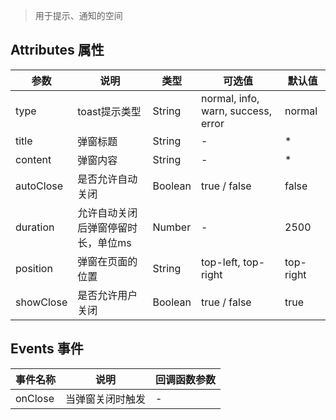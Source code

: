 > 用于提示、通知的空间

## Attributes 属性

参数 | 说明 | 类型 | 可选值 | 默认值
--- | --- | --- | --- | ---
type | toast提示类型 | String | normal, info, warn, success, error | normal
title | 弹窗标题 | String | - | *
content | 弹窗内容 | String | - | *
autoClose | 是否允许自动关闭 | Boolean | true / false | false
duration | 允许自动关闭后弹窗停留时长，单位ms | Number | - | 2500
position | 弹窗在页面的位置 | String | top-left, top-right | top-right
showClose | 是否允许用户关闭 | Boolean | true / false | true

## Events 事件

事件名称 | 说明 | 回调函数参数
--- | --- | --- | 
onClose | 当弹窗关闭时触发 | -
